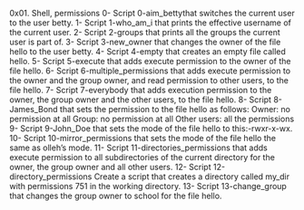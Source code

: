 0x01. Shell, permissions
0- Script 0-aim_bettythat switches the current user to the user betty.
1- Script 1-who_am_i that prints the effective username of the current user.
2- Script 2-groups that prints all the groups the current user is part of.
3- Script 3-new_owner that changes the owner of the file hello to the user betty.
4- Script 4-empty that creates an empty file called hello.
5- Script 5-execute that adds execute permission to the owner of the file hello.
6- Script 6-multiple_permissions that adds execute permission to the owner and the group owner, and read permission to other users, to the file hello.
7- Script 7-everybody that adds execution permission to the owner, the group owner and the other users, to the file hello.
8- Script 8-James_Bond  that sets the permission to the file hello as follows:
Owner: no permission at all
Group: no permission at all
Other users: all the permissions
9- Script 9-John_Doe that sets the mode of the file hello to this:-rwxr-x-wx.
10- Script 10-mirror_permissions that sets the mode of the file hello the same as olleh’s mode.
11- Script 11-directories_permissions that adds execute permission to all subdirectories of the current directory for the owner, the group owner and all other users.
12- Script 12-directory_permissions Create a script that creates a directory called my_dir with permissions 751 in the working directory.
13- Script 13-change_group that changes the group owner to school for the file hello.
